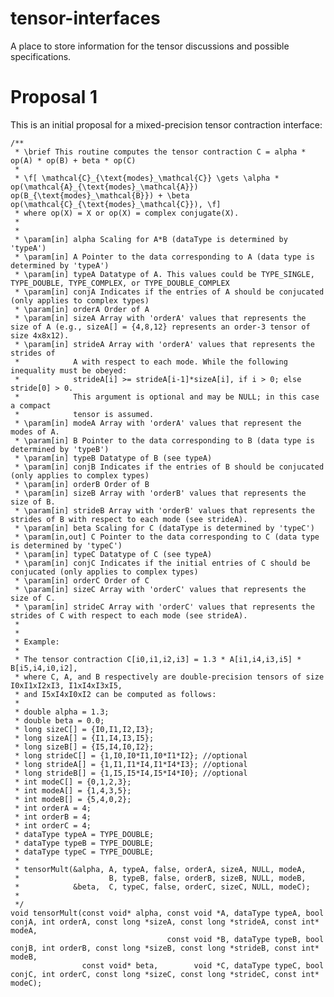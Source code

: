 # tensor-interfaces
A place to store information for the tensor discussions and possible specifications.

# Proposal 1

This is an initial proposal for a mixed-precision tensor contraction interface:

    /**
     * \brief This routine computes the tensor contraction C = alpha * op(A) * op(B) + beta * op(C)
     *
     * \f[ \mathcal{C}_{\text{modes}_\mathcal{C}} \gets \alpha * op(\mathcal{A}_{\text{modes}_\mathcal{A}}) op(B_{\text{modes}_\mathcal{B}}) + \beta op(\mathcal{C}_{\text{modes}_\mathcal{C}}), \f]
     * where op(X) = X or op(X) = complex conjugate(X).
     *
     *
     * \param[in] alpha Scaling for A*B (dataType is determined by 'typeA')
     * \param[in] A Pointer to the data corresponding to A (data type is determined by 'typeA')
     * \param[in] typeA Datatype of A. This values could be TYPE_SINGLE, TYPE_DOUBLE, TYPE_COMPLEX, or TYPE_DOUBLE_COMPLEX
     * \param[in] conjA Indicates if the entries of A should be conjucated (only applies to complex types)
     * \param[in] orderA Order of A
     * \param[in] sizeA Array with 'orderA' values that represents the size of A (e.g., sizeA[] = {4,8,12} represents an order-3 tensor of size 4x8x12).
     * \param[in] strideA Array with 'orderA' values that represents the strides of
     *            A with respect to each mode. While the following inequality must be obeyed: 
     *            strideA[i] >= strideA[i-1]*sizeA[i], if i > 0; else stride[0] > 0.
     *            This argument is optional and may be NULL; in this case a compact
     *            tensor is assumed.
     * \param[in] modeA Array with 'orderA' values that represent the modes of A.
     * \param[in] B Pointer to the data corresponding to B (data type is determined by 'typeB')
     * \param[in] typeB Datatype of B (see typeA)
     * \param[in] conjB Indicates if the entries of B should be conjucated (only applies to complex types)
     * \param[in] orderB Order of B
     * \param[in] sizeB Array with 'orderB' values that represents the size of B.
     * \param[in] strideB Array with 'orderB' values that represents the strides of B with respect to each mode (see strideA).
     * \param[in] beta Scaling for C (dataType is determined by 'typeC')
     * \param[in,out] C Pointer to the data corresponding to C (data type is determined by 'typeC')
     * \param[in] typeC Datatype of C (see typeA)
     * \param[in] conjC Indicates if the initial entries of C should be conjucated (only applies to complex types)
     * \param[in] orderC Order of C
     * \param[in] sizeC Array with 'orderC' values that represents the size of C.
     * \param[in] strideC Array with 'orderC' values that represents the strides of C with respect to each mode (see strideA).
     *
     *
     * Example:
     *
     * The tensor contraction C[i0,i1,i2,i3] = 1.3 * A[i1,i4,i3,i5] * B[i5,i4,i0,i2], 
     * where C, A, and B respectively are double-precision tensors of size I0xI1xI2xI3, I1xI4xI3xI5,
     * and I5xI4xI0xI2 can be computed as follows:
     *
     * double alpha = 1.3;
     * double beta = 0.0;
     * long sizeC[] = {I0,I1,I2,I3};
     * long sizeA[] = {I1,I4,I3,I5};
     * long sizeB[] = {I5,I4,I0,I2};
     * long strideC[] = {1,I0,I0*I1,I0*I1*I2}; //optional
     * long strideA[] = {1,I1,I1*I4,I1*I4*I3}; //optional
     * long strideB[] = {1,I5,I5*I4,I5*I4*I0}; //optional
     * int modeC[] = {0,1,2,3};
     * int modeA[] = {1,4,3,5};
     * int modeB[] = {5,4,0,2};
     * int orderA = 4;
     * int orderB = 4;
     * int orderC = 4;
     * dataType typeA = TYPE_DOUBLE;
     * dataType typeB = TYPE_DOUBLE;
     * dataType typeC = TYPE_DOUBLE;
     *
     * tensorMult(&alpha, A, typeA, false, orderA, sizeA, NULL, modeA, 
     *                    B, typeB, false, orderB, sizeB, NULL, modeB, 
     *            &beta,  C, typeC, false, orderC, sizeC, NULL, modeC);
     *
     */
    void tensorMult(const void* alpha, const void *A, dataType typeA, bool conjA, int orderA, const long *sizeA, const long *strideA, const int* modeA,
                                       const void *B, dataType typeB, bool conjB, int orderB, const long *sizeB, const long *strideB, const int* modeB,
                    const void* beta,        void *C, dataType typeC, bool conjC, int orderC, const long *sizeC, const long *strideC, const int* modeC);

